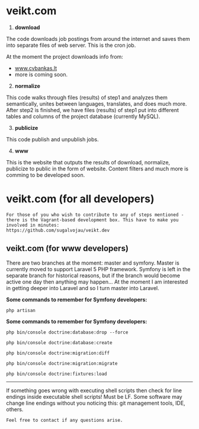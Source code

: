 # veikt.com

  1. **download** 

 The code downloads job postings from around the internet and saves them into separate files of web server. This is the cron job.
 
 At the moment the project downloads info from: 
 - www.cvbankas.lt
 - more is coming soon.


  2. **normalize** 
  
  This code walks through files (results) of step1 and analyzes them semantically, unites between languages, translates, and does much more. After step2 is finished, we have files (results) of step1 put into different tables and columns of the project database (currently MySQL).
  
  3. **publicize** 
  
  This code publish and unpublish jobs.
 
  4. **www** 
  
  This is the website that outputs the results of download, normalize, publicize to public in the form of website. Content filters and much more is comming to be developed soon.



# veikt.com (for all developers)

```
For those of you who wish to contribute to any of steps mentioned - there is the Vagrant-based development box. This have to make you involved in minutes:
https://github.com/sugalvojau/veikt.dev
```


## veikt.com (for www developers)

There are two branches at the moment: master and symfony. Master is currently moved to support Laravel 5 PHP framework. Symfony is left in the separate branch for historical reasons, but if the branch would become active one day then anything may happen... At the moment I am interested in getting deeper into Laravel and so I turn master into Laravel.
 
**Some commands to remember for Symfony developers:**

 `php artisan`
 
**Some commands to remember for Symfony developers:**

`php bin/console doctrine:database:drop --force`

`php bin/console doctrine:database:create`

`php bin/console doctrine:migration:diff`

`php bin/console doctrine:migration:migrate`

`php bin/console doctrine:fixtures:load`

****

If something goes wrong with executing shell scripts then check for line endings inside executable shell scripts! Must be LF. Some software may change line endings without you noticing this: git management tools, IDE, others.


```
Feel free to contact if any questions arise.
``` 

